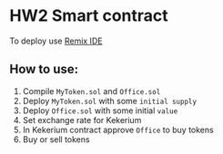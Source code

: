 # HW2 Smart contract

To deploy use [Remix IDE](https://remix.ethereum.org/)

## How to use:
1. Compile `MyToken.sol` and `Office.sol`
2. Deploy `MyToken.sol` with some `initial supply`
3. Deploy `Office.sol` with some initial `value`
4. Set exchange rate for Kekerium
5. In Kekerium contract approve `Office` to buy tokens
6. Buy or sell tokens
